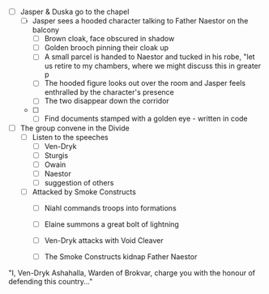 - [ ] Jasper & Duska go to the chapel
	- [ ] Jasper sees a hooded character talking to Father Naestor on the balcony
		- [ ] Brown cloak, face obscured in shadow
		- [ ] Golden brooch pinning their cloak up
		- [ ] A small parcel is handed to Naestor and tucked in his robe, "let us retire to my chambers, where we might discuss this in greater p
		- [ ] The hooded figure looks out over the room and Jasper feels enthralled by the character's presence
		- [ ] The two disappear down the corridor 
	- [ ] 
		- [ ] Find documents stamped with a golden eye - written in code
- [ ] The group convene in the Divide
	- [ ] Listen to the speeches
		- [ ] Ven-Dryk
		- [ ] Sturgis
		- [ ] Owain
		- [ ] Naestor
		- [ ] suggestion of others
	- [ ] Attacked by Smoke Constructs
		- [ ] Niahl commands troops into formations
		- [ ] Elaine summons a great bolt of lightning
		- [ ] Ven-Dryk attacks with Void Cleaver
		- [ ] The Smoke Constructs kidnap Father Naestor


"I, Ven-Dryk Ashahalla, Warden of Brokvar, charge you with the honour of defending this country..."